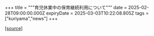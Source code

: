 +++
title = """育児休業中の保育継続利用について"""
date = 2025-02-28T09:00:00.000Z
expiryDate = 2025-03-03T10:22:08.805Z
tags = ["kuriyama","news"]
+++


[[source]](https://www.town.kuriyama.hokkaido.jp/soshiki/39/30432.html)
